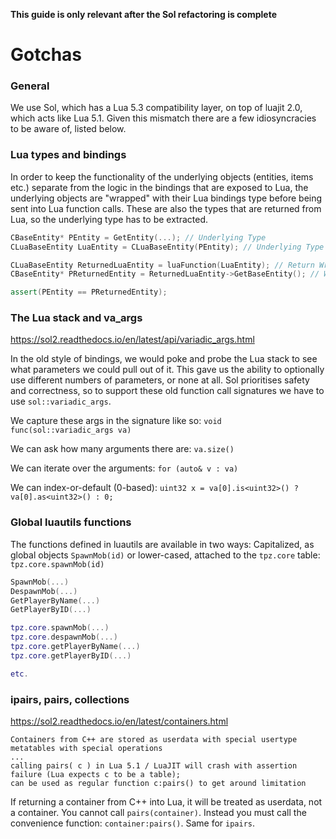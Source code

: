 **This guide is only relevant after the Sol refactoring is complete**

# Gotchas

### General
We use Sol, which has a Lua 5.3 compatibility layer, on top of luajit 2.0, which acts like Lua 5.1. Given this mismatch there are a few idiosyncracies to be aware of, listed below.

### Lua types and bindings
In order to keep the functionality of the underlying objects (entities, items etc.) separate from the logic in the bindings that are exposed to Lua, the underlying objects are "wrapped" with their Lua bindings type before being sent into Lua function calls. These are also the types that are returned from Lua, so the underlying type has to be extracted.
```cpp
CBaseEntity* PEntity = GetEntity(...); // Underlying Type
CLuaBaseEntity LuaEntity = CLuaBaseEntity(PEntity); // Underlying Type -> Wrapping Type

CLuaBaseEntity ReturnedLuaEntity = luaFunction(LuaEntity); // Return Wrapping Type
CBaseEntity* PReturnedEntity = ReturnedLuaEntity->GetBaseEntity(); // Wrapping Type -> Underlying Type

assert(PEntity == PReturnedEntity);
```

### The Lua stack and va_args
https://sol2.readthedocs.io/en/latest/api/variadic_args.html

In the old style of bindings, we would poke and probe the Lua stack to see what parameters we could pull out of it. This gave us the ability to optionally use different numbers of parameters, or none at all. Sol prioritises safety and correctness, so to support these old function call signatures we have to use `sol::variadic_args`.


We capture these args in the signature like so: `void func(sol::variadic_args va)`

We can ask how many arguments there are: `va.size()`

We can iterate over the arguments: `for (auto& v : va)`

We can index-or-default (0-based): `uint32 x = va[0].is<uint32>() ? va[0].as<uint32>() : 0;`

### Global luautils functions
The functions defined in luautils are available in two ways: Capitalized, as global objects `SpawnMob(id)` or lower-cased, attached to the `tpz.core` table: `tpz.core.spawnMob(id)`
```lua
SpawnMob(...)
DespawnMob(...)
GetPlayerByName(...)
GetPlayerByID(...)

tpz.core.spawnMob(...)
tpz.core.despawnMob(...)
tpz.core.getPlayerByName(...)
tpz.core.getPlayerByID(...)

etc.
```

### ipairs, pairs, collections
https://sol2.readthedocs.io/en/latest/containers.html
```
Containers from C++ are stored as userdata with special usertype metatables with special operations
...
calling pairs( c ) in Lua 5.1 / LuaJIT will crash with assertion failure (Lua expects c to be a table);
can be used as regular function c:pairs() to get around limitation
```

If returning a container from C++ into Lua, it will be treated as userdata, not a container. You cannot call `pairs(container)`. Instead you must call the convenience function: `container:pairs()`. Same for `ipairs`.